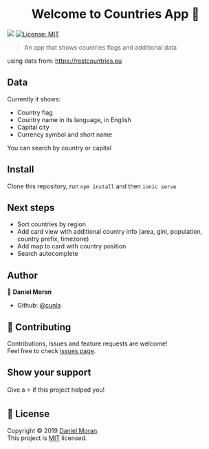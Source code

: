 <h1 align="center">Welcome to Countries App 👋</h1>
<p>
  <img src="https://img.shields.io/badge/version-1.0.0-blue.svg?cacheSeconds=2592000" />
  <a href="https://github.com/cunla/ionic3-countries-flags-currency/blob/master/LICENSE">
    <img alt="License: MIT" src="https://img.shields.io/badge/License-MIT-yellow.svg" target="_blank" />
  </a>
</p>

> An app that shows countries flags and additional data

using data from: https://restcountries.eu

## Data

Currently it shows:
- Country flag
- Country name in its language, in English
- Capital city
- Currency symbol and short name

You can search by country or capital

## Install
Clone this repository, run `npm install` and then `ionic serve`

## Next steps

- Sort countries by region
- Add card view with additional country info (area, gini, population, country prefix, timezone)
- Add map to card with country position
- Search autocomplete

## Author

👤 **Daniel Moran**

* Github: [@cunla](https://github.com/cunla)

## 🤝 Contributing

Contributions, issues and feature requests are welcome!<br />Feel free to check [issues page](https://github.com/cunla/ionic3-countries-flags-currency/issues).

## Show your support

Give a ⭐️ if this project helped you!

## 📝 License

Copyright © 2019 [Daniel Moran](https://github.com/cunla).<br />
This project is [MIT](https://github.com/cunla/ionic3-countries-flags-currency/blob/master/LICENSE) licensed.
